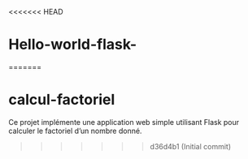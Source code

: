 <<<<<<< HEAD
# Hello-world-flask-
=======
# calcul-factoriel
Ce projet implémente une application web simple utilisant Flask pour calculer le factoriel d’un nombre donné.
>>>>>>> d36d4b1 (Initial commit)
